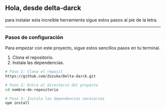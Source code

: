 ## Hola, desde delta-darck

para instalar esta increíble herramienta sigue estos pasos al pie de la letra.

---

### Pasos de configuración

Para empezar con este proyecto, sigue estos sencillos pasos en tu terminal.

1.  Clona el repositorio.
2.  Instala las dependencias.

```bash
# Paso 1: Clona el reposit
https://github.com/Zozuke/Delta-darck.git

# Paso 2: Entra al directorio del proyecto
cd nombre-de-repositorio

# Paso 3: Instala las dependencias necesarias
npm install
